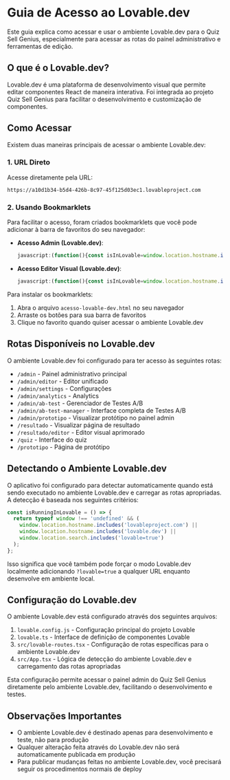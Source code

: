 # Guia de Acesso ao Lovable.dev

Este guia explica como acessar e usar o ambiente Lovable.dev para o Quiz Sell Genius, especialmente para acessar as rotas do painel administrativo e ferramentas de edição.

## O que é o Lovable.dev?

Lovable.dev é uma plataforma de desenvolvimento visual que permite editar componentes React de maneira interativa. Foi integrada ao projeto Quiz Sell Genius para facilitar o desenvolvimento e customização de componentes.

## Como Acessar

Existem duas maneiras principais de acessar o ambiente Lovable.dev:

### 1. URL Direto

Acesse diretamente pela URL:
```
https://a10d1b34-b5d4-426b-8c97-45f125d03ec1.lovableproject.com
```

### 2. Usando Bookmarklets

Para facilitar o acesso, foram criados bookmarklets que você pode adicionar à barra de favoritos do seu navegador:

- **Acesso Admin (Lovable.dev)**:
  ```javascript
  javascript:(function(){const isInLovable=window.location.hostname.includes('lovableproject.com')||window.location.hostname.includes('lovable.dev');if(isInLovable){window.location.href=window.location.origin+'/admin';return;}const lovableUrl='https://a10d1b34-b5d4-426b-8c97-45f125d03ec1.lovableproject.com/admin';window.open(lovableUrl,'_blank');})()
  ```

- **Acesso Editor Visual (Lovable.dev)**:
  ```javascript
  javascript:(function(){const isInLovable=window.location.hostname.includes('lovableproject.com')||window.location.hostname.includes('lovable.dev');if(isInLovable){window.location.href=window.location.origin+'/resultado/editor';return;}const lovableUrl='https://a10d1b34-b5d4-426b-8c97-45f125d03ec1.lovableproject.com/resultado/editor';window.open(lovableUrl,'_blank');})()
  ```

Para instalar os bookmarklets:
1. Abra o arquivo `acesso-lovable-dev.html` no seu navegador
2. Arraste os botões para sua barra de favoritos
3. Clique no favorito quando quiser acessar o ambiente Lovable.dev

## Rotas Disponíveis no Lovable.dev

O ambiente Lovable.dev foi configurado para ter acesso às seguintes rotas:

- `/admin` - Painel administrativo principal
- `/admin/editor` - Editor unificado
- `/admin/settings` - Configurações
- `/admin/analytics` - Analytics
- `/admin/ab-test` - Gerenciador de Testes A/B
- `/admin/ab-test-manager` - Interface completa de Testes A/B
- `/admin/prototipo` - Visualizar protótipo no painel admin
- `/resultado` - Visualizar página de resultado
- `/resultado/editor` - Editor visual aprimorado
- `/quiz` - Interface do quiz
- `/prototipo` - Página de protótipo

## Detectando o Ambiente Lovable.dev

O aplicativo foi configurado para detectar automaticamente quando está sendo executado no ambiente Lovable.dev e carregar as rotas apropriadas. A detecção é baseada nos seguintes critérios:

```javascript
const isRunningInLovable = () => {
  return typeof window !== 'undefined' && (
    window.location.hostname.includes('lovableproject.com') || 
    window.location.hostname.includes('lovable.dev') ||
    window.location.search.includes('lovable=true')
  );
};
```

Isso significa que você também pode forçar o modo Lovable.dev localmente adicionando `?lovable=true` a qualquer URL enquanto desenvolve em ambiente local.

## Configuração do Lovable.dev

O ambiente Lovable.dev está configurado através dos seguintes arquivos:

1. `lovable.config.js` - Configuração principal do projeto Lovable
2. `lovable.ts` - Interface de definição de componentes Lovable
3. `src/lovable-routes.tsx` - Configuração de rotas específicas para o ambiente Lovable.dev
4. `src/App.tsx` - Lógica de detecção do ambiente Lovable.dev e carregamento das rotas apropriadas

Esta configuração permite acessar o painel admin do Quiz Sell Genius diretamente pelo ambiente Lovable.dev, facilitando o desenvolvimento e testes.

## Observações Importantes

- O ambiente Lovable.dev é destinado apenas para desenvolvimento e teste, não para produção
- Qualquer alteração feita através do Lovable.dev não será automaticamente publicada em produção
- Para publicar mudanças feitas no ambiente Lovable.dev, você precisará seguir os procedimentos normais de deploy
